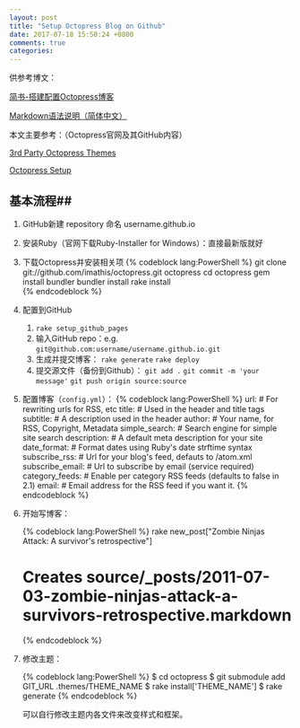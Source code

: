 ```yaml
---
layout: post
title: "Setup Octopress Blog on Github"
date: 2017-07-18 15:50:24 +0800
comments: true
categories: 
---
```


供参考博文：

[简书-搭建配置Octopress博客](http://www.jianshu.com/p/0ac2ac1a8e45)

[Markdown语法说明（简体中文）](http://wowubuntu.com/markdown)

本文主要参考：（Octopress官网及其GitHub内容）

[3rd Party Octopress Themes](https://github.com/imathis/octopress/wiki/3rd-Party-Octopress-Themes)

[Octopress Setup](http://octopress.org/docs/setup/)

## 基本流程##

1. GitHub新建 repository 命名 username.github.io

2. 安装Ruby（官网下载Ruby-Installer for Windows）：直接最新版就好

3. 下载Octopress并安装相关项
   {% codeblock lang:PowerShell %} 
   git clone git://github.com/imathis/octopress.git octopress
   cd octopress
   gem install bundler
   bundler install
   rake install  
   {% endcodeblock %}

4. 配置到GitHub

   1. `rake setup_github_pages`
   2. 输入GitHub repo：e.g. `git@github.com:username/username.github.io.git`
   3. 生成并提交博客：
      `rake generate`
      `rake deploy`
   4. 提交源文件（备份到Github）：
      `git add .`
      `git commit -m 'your message'`
      `git push origin source:source`

5. 配置博客（`config.yml`）：
   {% codeblock lang:PowerShell %} 
   url: # For rewriting urls for RSS, etc
   title: # Used in the header and title tags
   subtitle: # A description used in the header
   author: # Your name, for RSS, Copyright, Metadata
   simple_search: # Search engine for simple site search
   description: # A default meta description for your site
   date_format: # Format dates using Ruby's date strftime syntax
   subscribe_rss: # Url for your blog's feed, defauts to /atom.xml
   subscribe_email: # Url to subscribe by email (service required)
   category_feeds: # Enable per category RSS feeds (defaults to false in 2.1)
   email: # Email address for the RSS feed if you want it.
   {% endcodeblock %}

6. 开始写博客：

   {% codeblock lang:PowerShell %}
   rake new_post["Zombie Ninjas Attack: A survivor's retrospective"]
   # Creates source/_posts/2011-07-03-zombie-ninjas-attack-a-survivors-retrospective.markdown
   {% endcodeblock %}

7. 修改主题：

   {% codeblock lang:PowerShell %}
   $ cd octopress
   $ git submodule add GIT_URL .themes/THEME_NAME
   $ rake install['THEME_NAME']
   $ rake generate
   {% endcodeblock %}


   可以自行修改主题内各文件来改变样式和框架。